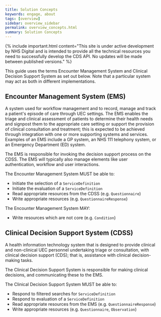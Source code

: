 ```yaml
---
title: Solution Concepts
keywords: engage, about
tags: [overview]
sidebar: overview_sidebar
permalink: overview_concepts.html
summary: Solution Concepts
---
```


{% include important.html content="This site is under active development by NHS Digital and is intended to provide all the technical resources you need to successfully develop the CDS API. No updates will be made between published versions." %}

This guide uses the terms Encounter Management System and Clinical Decision Support System as set out below. Note that a particular system may act as both in different implementations.

## Encounter Management System (EMS) ##

A system used for workflow management and to record, manage and track a patient's episode of care through UEC settings. The EMS enables the triage and clinical assessment of patients to determine their health needs and signpost them to the appropriate care setting or support the provision of clinical consultation and treatment; this is expected to be achieved through integration with one or more supporting systems and services. Examples of an EMS include a GP system, an NHS 111 telephony system, or an Emergency Department (ED) system.


The EMS is responsible for invoking the decision support process on the CDSS. The EMS will typically also manage elements like user authentication, workflow and user interactions.

The Encounter Management System MUST be able to:
* Initiate the selection of a `ServiceDefinition`
* Initiate the evaluation of a `ServiceDefinition`
* Read appropriate resources from the CDSS (e.g. `Questionnaire`)
* Write appropriate resources (e.g. `QuestionnaireResponse`)

The Encounter Management System MAY:
* Write resources which are not core (e.g. `Condition`)


## Clinical Decision Support System (CDSS) ##

A health information technology system that is designed to provide clinical and non-clinical UEC personnel undertaking triage or consultation, with clinical decision support (CDS); that is, assistance with clinical decision-making tasks.

The Clinical Decision Support System is responsible for making clinical decisions, and communicating these to the EMS.

The Clinical Decision Support System MUST be able to:
* Respond to filtered searches for `ServiceDefinition`
* Respond to evaluation of a `ServiceDefinition`
* Read appropriate resources from the EMS (e.g. `QuestionnaireResponse`)
* Write appropriate resources (e.g. `Questionnaire`, `Observation`)


<!-- 
## Directory of Services (DOS) ##


## Encounter Report Receiving System (ERR)##

On completion of a patent’s triage encounter the EMS builds a report that contains all the resources collected during the $evaluate interactions plus additional data required by a downstream service provider to provide safe clinical care to that patient. This provides conformant Encounter Report Receiving Systems (ERRs) with structured Triage Information to drive business processes e.g.
* Posting to specific queues e.g. based on chief concern, acuity, skillset required
* Avoiding unnecessary duplication of  triage questions already asked, where clinically appropriate,  to provide continuity of triage
* Display of customised human readable Encounter Report that supports the receiving Service Providers processes

The aim is for the Encounter Report to be suitable for communicating Triage information between any Care Setting. 


-->